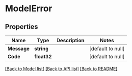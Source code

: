 # ModelError

## Properties
Name | Type | Description | Notes
------------ | ------------- | ------------- | -------------
**Message** | **string** |  | [default to null]
**Code** | **float32** |  | [default to null]

[[Back to Model list]](../README.md#documentation-for-models) [[Back to API list]](../README.md#documentation-for-api-endpoints) [[Back to README]](../README.md)


